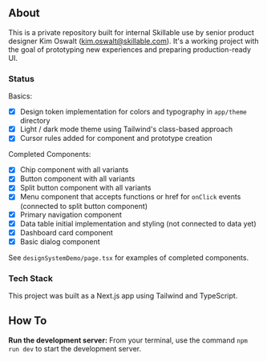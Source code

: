 ## About

This is a private repository built for internal Skillable use by senior product designer Kim Oswalt (<kim.oswalt@skillable.com>). It's a working project with the goal of prototyping new experiences and preparing production-ready UI.

### Status

Basics:
- [X] Design token implementation for colors and typography in `app/theme` directory
- [X] Light / dark mode theme using Tailwind's class-based approach
- [X] Cursor rules added for component and prototype creation

Completed Components:

- [X] Chip component with all variants
- [X] Button component with all variants
- [X] Split button component with all variants
- [X] Menu component that accepts functions or href for `onClick` events (connected to split button component)
- [X] Primary navigation component
- [X] Data table initial implementation and styling (not connected to data yet)
- [X] Dashboard card component
- [X] Basic dialog component

See `designSystemDemo/page.tsx` for examples of completed components.

### Tech Stack

This project was built as a Next.js app using Tailwind and TypeScript.

## How To

**Run the development server:**
From your terminal, use the command `npm run dev` to start the development server.

